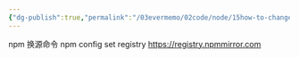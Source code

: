 ```yaml
---
{"dg-publish":true,"permalink":"/03evermemo/02code/node/15how-to-change-nodejs-version/"}
---
```


npm 换源命令
npm config set registry https://registry.npmmirror.com